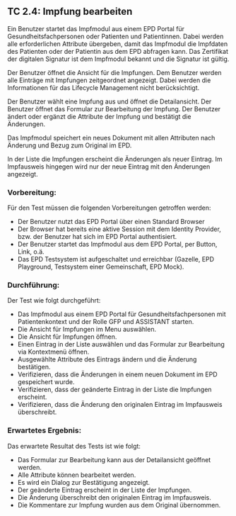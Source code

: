 ## TC 2.4: Impfung bearbeiten
Ein Benutzer startet das Impfmodul aus einem EPD Portal für Gesundheitsfachpersonen oder Patienten und Patientinnen.  Dabei werden alle erforderlichen Attribute übergeben, damit das Impfmodul die Impfdaten des Patienten oder der Patientin aus dem EPD abfragen kann. Das Zertifikat der digitalen Signatur ist dem Impfmodul bekannt und die Signatur ist gültig.

Der Benutzer öffnet die Ansicht für die Impfungen. Dem Benutzer werden alle Einträge mit Impfungen zeitgeordnet angezeigt. Dabei werden die Informationen für das Lifecycle Management nicht berücksichtigt.

Der Benutzer wählt eine Impfung aus und öffnet die Detailansicht. Der Benutzer öffnet
das Formular zur Bearbeitung der Impfung. Der Benutzer ändert oder ergänzt die Attribute der Impfung und bestätigt die Änderungen.

Das Impfmodul speichert ein neues Dokument mit allen Attributen nach Änderung und Bezug zum Original im EPD.

In der Liste die Impfungen erscheint die Änderungen als neuer Eintrag. Im Impfausweis hingegen wird nur der neue Eintrag mit den Änderungen angezeigt.

### Vorbereitung:

Für den Test müssen die folgenden Vorbereitungen getroffen werden:
- Der Benutzer nutzt das EPD Portal über einen Standard Browser
- Der Browser hat bereits eine aktive Session mit dem Identity Provider, bzw. der Benutzer hat sich im EPD Portal authentisiert.
- Der Benutzer startet das Impfmodul aus dem EPD Portal, per Button, Link, o.ä.  
- Das EPD Testsystem ist aufgeschaltet und erreichbar (Gazelle, EPD Playground, Testsystem einer Gemeinschaft, EPD Mock).

### Durchführung:

Der Test wie folgt durchgeführt:
- Das Impfmodul aus einem EPD Portal für Gesundheitsfachpersonen mit Patientenkontext und der Rolle GFP und ASSISTANT starten.
- Die Ansicht für Impfungen im Menu auswählen.
- Die Ansicht für Impfungen öffnen.
- Einen Eintrag in der Liste auswählen und das Formular zur Bearbeitung via Kontextmenü öffnen.
- Ausgewählte Attribute des Eintrags ändern und die Änderung bestätigen.
- Verifizieren, dass die Änderungen in einem neuen Dokument im EPD gespeichert wurde.
- Verifizieren, dass der geänderte Eintrag in der Liste die Impfungen erscheint.
- Verifizieren, dass die Änderung den originalen Eintrag im Impfausweis überschreibt.

### Erwartetes Ergebnis:

Das erwartete Resultat des Tests ist wie folgt:
- Das Formular zur Bearbeitung kann aus der Detailansicht geöffnet werden.
- Alle Attribute können bearbeitet werden.
- Es wird ein Dialog zur Bestätigung angezeigt.
- Der geänderte Eintrag erscheint in der Liste der Impfungen.
- Die Änderung überschreibt den originalen Eintrag im Impfausweis.
- Die Kommentare zur Impfung wurden aus dem Original übernommen.
